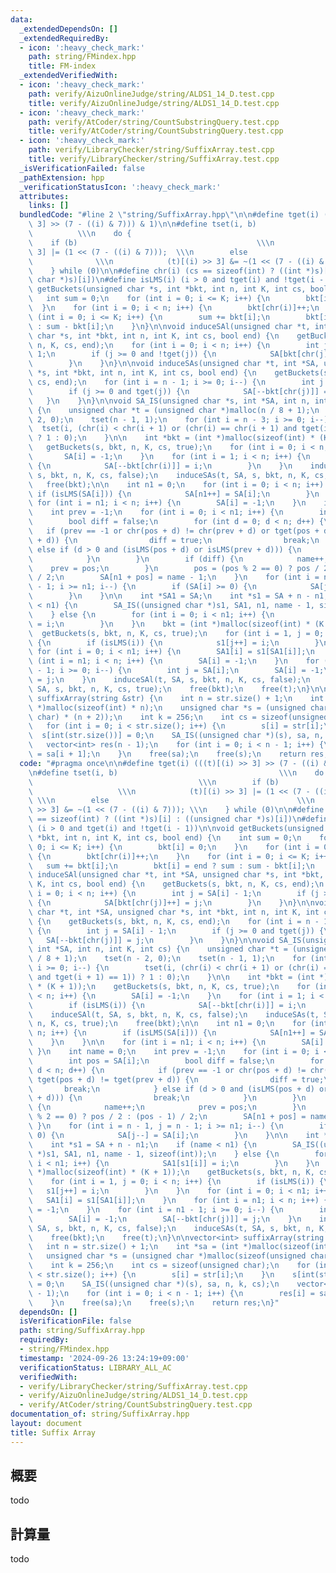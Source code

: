 ```yaml
---
data:
  _extendedDependsOn: []
  _extendedRequiredBy:
  - icon: ':heavy_check_mark:'
    path: string/FMindex.hpp
    title: FM-index
  _extendedVerifiedWith:
  - icon: ':heavy_check_mark:'
    path: verify/AizuOnlineJudge/string/ALDS1_14_D.test.cpp
    title: verify/AizuOnlineJudge/string/ALDS1_14_D.test.cpp
  - icon: ':heavy_check_mark:'
    path: verify/AtCoder/string/CountSubstringQuery.test.cpp
    title: verify/AtCoder/string/CountSubstringQuery.test.cpp
  - icon: ':heavy_check_mark:'
    path: verify/LibraryChecker/string/SuffixArray.test.cpp
    title: verify/LibraryChecker/string/SuffixArray.test.cpp
  _isVerificationFailed: false
  _pathExtension: hpp
  _verificationStatusIcon: ':heavy_check_mark:'
  attributes:
    links: []
  bundledCode: "#line 2 \"string/SuffixArray.hpp\"\n\n#define tget(i) (((t)[(i) >>\
    \ 3] >> (7 - ((i) & 7))) & 1)\n\n#define tset(i, b)                          \
    \          \\\n    do {                                              \\\n    \
    \    if (b)                                        \\\n            (t)[(i) >>\
    \ 3] |= (1 << (7 - ((i) & 7)));  \\\n        else                            \
    \              \\\n            (t)[(i) >> 3] &= ~(1 << (7 - ((i) & 7))); \\\n\
    \    } while (0)\n\n#define chr(i) (cs == sizeof(int) ? ((int *)s)[i] : ((unsigned\
    \ char *)s)[i])\n#define isLMS(i) (i > 0 and tget(i) and !tget(i - 1))\n\nvoid\
    \ getBuckets(unsigned char *s, int *bkt, int n, int K, int cs, bool end) {\n \
    \   int sum = 0;\n    for (int i = 0; i <= K; i++) {\n        bkt[i] = 0;\n  \
    \  }\n    for (int i = 0; i < n; i++) {\n        bkt[chr(i)]++;\n    }\n    for\
    \ (int i = 0; i <= K; i++) {\n        sum += bkt[i];\n        bkt[i] = end ? sum\
    \ : sum - bkt[i];\n    }\n}\n\nvoid induceSAl(unsigned char *t, int *SA, unsigned\
    \ char *s, int *bkt, int n, int K, int cs, bool end) {\n    getBuckets(s, bkt,\
    \ n, K, cs, end);\n    for (int i = 0; i < n; i++) {\n        int j = SA[i] -\
    \ 1;\n        if (j >= 0 and !tget(j)) {\n            SA[bkt[chr(j)]++] = j;\n\
    \        }\n    }\n}\n\nvoid induceSAs(unsigned char *t, int *SA, unsigned char\
    \ *s, int *bkt, int n, int K, int cs, bool end) {\n    getBuckets(s, bkt, n, K,\
    \ cs, end);\n    for (int i = n - 1; i >= 0; i--) {\n        int j = SA[i] - 1;\n\
    \        if (j >= 0 and tget(j)) {\n            SA[--bkt[chr(j)]] = j;\n     \
    \   }\n    }\n}\n\nvoid SA_IS(unsigned char *s, int *SA, int n, int K, int cs)\
    \ {\n    unsigned char *t = (unsigned char *)malloc(n / 8 + 1);\n    tset(n -\
    \ 2, 0);\n    tset(n - 1, 1);\n    for (int i = n - 3; i >= 0; i--) {\n      \
    \  tset(i, (chr(i) < chr(i + 1) or (chr(i) == chr(i + 1) and tget(i + 1) == 1))\
    \ ? 1 : 0);\n    }\n\n    int *bkt = (int *)malloc(sizeof(int) * (K + 1));\n \
    \   getBuckets(s, bkt, n, K, cs, true);\n    for (int i = 0; i < n; i++) {\n \
    \       SA[i] = -1;\n    }\n    for (int i = 1; i < n; i++) {\n        if (isLMS(i))\
    \ {\n            SA[--bkt[chr(i)]] = i;\n        }\n    }\n    induceSAl(t, SA,\
    \ s, bkt, n, K, cs, false);\n    induceSAs(t, SA, s, bkt, n, K, cs, true);\n \
    \   free(bkt);\n\n    int n1 = 0;\n    for (int i = 0; i < n; i++) {\n       \
    \ if (isLMS(SA[i])) {\n            SA[n1++] = SA[i];\n        }\n    }\n\n   \
    \ for (int i = n1; i < n; i++) {\n        SA[i] = -1;\n    }\n    int name = 0;\n\
    \    int prev = -1;\n    for (int i = 0; i < n1; i++) {\n        int pos = SA[i];\n\
    \        bool diff = false;\n        for (int d = 0; d < n; d++) {\n         \
    \   if (prev == -1 or chr(pos + d) != chr(prev + d) or tget(pos + d) != tget(prev\
    \ + d)) {\n                diff = true;\n                break;\n            }\
    \ else if (d > 0 and (isLMS(pos + d) or isLMS(prev + d))) {\n                break;\n\
    \            }\n        }\n        if (diff) {\n            name++;\n        \
    \    prev = pos;\n        }\n        pos = (pos % 2 == 0) ? pos / 2 : (pos - 1)\
    \ / 2;\n        SA[n1 + pos] = name - 1;\n    }\n    for (int i = n - 1, j = n\
    \ - 1; i >= n1; i--) {\n        if (SA[i] >= 0) {\n            SA[j--] = SA[i];\n\
    \        }\n    }\n\n    int *SA1 = SA;\n    int *s1 = SA + n - n1;\n    if (name\
    \ < n1) {\n        SA_IS((unsigned char *)s1, SA1, n1, name - 1, sizeof(int));\n\
    \    } else {\n        for (int i = 0; i < n1; i++) {\n            SA1[s1[i]]\
    \ = i;\n        }\n    }\n    bkt = (int *)malloc(sizeof(int) * (K + 1));\n  \
    \  getBuckets(s, bkt, n, K, cs, true);\n    for (int i = 1, j = 0; i < n; i++)\
    \ {\n        if (isLMS(i)) {\n            s1[j++] = i;\n        }\n    }\n   \
    \ for (int i = 0; i < n1; i++) {\n        SA1[i] = s1[SA1[i]];\n    }\n    for\
    \ (int i = n1; i < n; i++) {\n        SA[i] = -1;\n    }\n    for (int i = n1\
    \ - 1; i >= 0; i--) {\n        int j = SA[i];\n        SA[i] = -1;\n        SA[--bkt[chr(j)]]\
    \ = j;\n    }\n    induceSAl(t, SA, s, bkt, n, K, cs, false);\n    induceSAs(t,\
    \ SA, s, bkt, n, K, cs, true);\n    free(bkt);\n    free(t);\n}\n\nvector<int>\
    \ suffixArray(string &str) {\n    int n = str.size() + 1;\n    int *sa = (int\
    \ *)malloc(sizeof(int) * n);\n    unsigned char *s = (unsigned char *)malloc(sizeof(unsigned\
    \ char) * (n + 2));\n    int k = 256;\n    int cs = sizeof(unsigned char);\n \
    \   for (int i = 0; i < str.size(); i++) {\n        s[i] = str[i];\n    }\n  \
    \  s[int(str.size())] = 0;\n    SA_IS((unsigned char *)(s), sa, n, k, cs);\n \
    \   vector<int> res(n - 1);\n    for (int i = 0; i < n - 1; i++) {\n        res[i]\
    \ = sa[i + 1];\n    }\n    free(sa);\n    free(s);\n    return res;\n}\n"
  code: "#pragma once\n\n#define tget(i) (((t)[(i) >> 3] >> (7 - ((i) & 7))) & 1)\n\
    \n#define tset(i, b)                                    \\\n    do {         \
    \                                     \\\n        if (b)                     \
    \                   \\\n            (t)[(i) >> 3] |= (1 << (7 - ((i) & 7))); \
    \ \\\n        else                                          \\\n            (t)[(i)\
    \ >> 3] &= ~(1 << (7 - ((i) & 7))); \\\n    } while (0)\n\n#define chr(i) (cs\
    \ == sizeof(int) ? ((int *)s)[i] : ((unsigned char *)s)[i])\n#define isLMS(i)\
    \ (i > 0 and tget(i) and !tget(i - 1))\n\nvoid getBuckets(unsigned char *s, int\
    \ *bkt, int n, int K, int cs, bool end) {\n    int sum = 0;\n    for (int i =\
    \ 0; i <= K; i++) {\n        bkt[i] = 0;\n    }\n    for (int i = 0; i < n; i++)\
    \ {\n        bkt[chr(i)]++;\n    }\n    for (int i = 0; i <= K; i++) {\n     \
    \   sum += bkt[i];\n        bkt[i] = end ? sum : sum - bkt[i];\n    }\n}\n\nvoid\
    \ induceSAl(unsigned char *t, int *SA, unsigned char *s, int *bkt, int n, int\
    \ K, int cs, bool end) {\n    getBuckets(s, bkt, n, K, cs, end);\n    for (int\
    \ i = 0; i < n; i++) {\n        int j = SA[i] - 1;\n        if (j >= 0 and !tget(j))\
    \ {\n            SA[bkt[chr(j)]++] = j;\n        }\n    }\n}\n\nvoid induceSAs(unsigned\
    \ char *t, int *SA, unsigned char *s, int *bkt, int n, int K, int cs, bool end)\
    \ {\n    getBuckets(s, bkt, n, K, cs, end);\n    for (int i = n - 1; i >= 0; i--)\
    \ {\n        int j = SA[i] - 1;\n        if (j >= 0 and tget(j)) {\n         \
    \   SA[--bkt[chr(j)]] = j;\n        }\n    }\n}\n\nvoid SA_IS(unsigned char *s,\
    \ int *SA, int n, int K, int cs) {\n    unsigned char *t = (unsigned char *)malloc(n\
    \ / 8 + 1);\n    tset(n - 2, 0);\n    tset(n - 1, 1);\n    for (int i = n - 3;\
    \ i >= 0; i--) {\n        tset(i, (chr(i) < chr(i + 1) or (chr(i) == chr(i + 1)\
    \ and tget(i + 1) == 1)) ? 1 : 0);\n    }\n\n    int *bkt = (int *)malloc(sizeof(int)\
    \ * (K + 1));\n    getBuckets(s, bkt, n, K, cs, true);\n    for (int i = 0; i\
    \ < n; i++) {\n        SA[i] = -1;\n    }\n    for (int i = 1; i < n; i++) {\n\
    \        if (isLMS(i)) {\n            SA[--bkt[chr(i)]] = i;\n        }\n    }\n\
    \    induceSAl(t, SA, s, bkt, n, K, cs, false);\n    induceSAs(t, SA, s, bkt,\
    \ n, K, cs, true);\n    free(bkt);\n\n    int n1 = 0;\n    for (int i = 0; i <\
    \ n; i++) {\n        if (isLMS(SA[i])) {\n            SA[n1++] = SA[i];\n    \
    \    }\n    }\n\n    for (int i = n1; i < n; i++) {\n        SA[i] = -1;\n   \
    \ }\n    int name = 0;\n    int prev = -1;\n    for (int i = 0; i < n1; i++) {\n\
    \        int pos = SA[i];\n        bool diff = false;\n        for (int d = 0;\
    \ d < n; d++) {\n            if (prev == -1 or chr(pos + d) != chr(prev + d) or\
    \ tget(pos + d) != tget(prev + d)) {\n                diff = true;\n         \
    \       break;\n            } else if (d > 0 and (isLMS(pos + d) or isLMS(prev\
    \ + d))) {\n                break;\n            }\n        }\n        if (diff)\
    \ {\n            name++;\n            prev = pos;\n        }\n        pos = (pos\
    \ % 2 == 0) ? pos / 2 : (pos - 1) / 2;\n        SA[n1 + pos] = name - 1;\n   \
    \ }\n    for (int i = n - 1, j = n - 1; i >= n1; i--) {\n        if (SA[i] >=\
    \ 0) {\n            SA[j--] = SA[i];\n        }\n    }\n\n    int *SA1 = SA;\n\
    \    int *s1 = SA + n - n1;\n    if (name < n1) {\n        SA_IS((unsigned char\
    \ *)s1, SA1, n1, name - 1, sizeof(int));\n    } else {\n        for (int i = 0;\
    \ i < n1; i++) {\n            SA1[s1[i]] = i;\n        }\n    }\n    bkt = (int\
    \ *)malloc(sizeof(int) * (K + 1));\n    getBuckets(s, bkt, n, K, cs, true);\n\
    \    for (int i = 1, j = 0; i < n; i++) {\n        if (isLMS(i)) {\n         \
    \   s1[j++] = i;\n        }\n    }\n    for (int i = 0; i < n1; i++) {\n     \
    \   SA1[i] = s1[SA1[i]];\n    }\n    for (int i = n1; i < n; i++) {\n        SA[i]\
    \ = -1;\n    }\n    for (int i = n1 - 1; i >= 0; i--) {\n        int j = SA[i];\n\
    \        SA[i] = -1;\n        SA[--bkt[chr(j)]] = j;\n    }\n    induceSAl(t,\
    \ SA, s, bkt, n, K, cs, false);\n    induceSAs(t, SA, s, bkt, n, K, cs, true);\n\
    \    free(bkt);\n    free(t);\n}\n\nvector<int> suffixArray(string &str) {\n \
    \   int n = str.size() + 1;\n    int *sa = (int *)malloc(sizeof(int) * n);\n \
    \   unsigned char *s = (unsigned char *)malloc(sizeof(unsigned char) * (n + 2));\n\
    \    int k = 256;\n    int cs = sizeof(unsigned char);\n    for (int i = 0; i\
    \ < str.size(); i++) {\n        s[i] = str[i];\n    }\n    s[int(str.size())]\
    \ = 0;\n    SA_IS((unsigned char *)(s), sa, n, k, cs);\n    vector<int> res(n\
    \ - 1);\n    for (int i = 0; i < n - 1; i++) {\n        res[i] = sa[i + 1];\n\
    \    }\n    free(sa);\n    free(s);\n    return res;\n}"
  dependsOn: []
  isVerificationFile: false
  path: string/SuffixArray.hpp
  requiredBy:
  - string/FMindex.hpp
  timestamp: '2024-09-26 13:24:19+09:00'
  verificationStatus: LIBRARY_ALL_AC
  verifiedWith:
  - verify/LibraryChecker/string/SuffixArray.test.cpp
  - verify/AizuOnlineJudge/string/ALDS1_14_D.test.cpp
  - verify/AtCoder/string/CountSubstringQuery.test.cpp
documentation_of: string/SuffixArray.hpp
layout: document
title: Suffix Array
---
```


## 概要

todo

## 計算量
todo